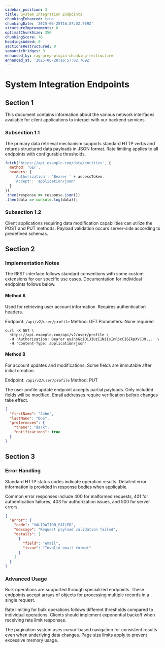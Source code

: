 ```yaml
---
sidebar_position: 3
title: System Integration Endpoints
chunkingEnhanced: true
chunkingDate: '2025-06-28T16:57:02.769Z'
structureImprovements: 0
optimalChunkSize: 350
chunkingScore: 70
headingsAdded: 0
sectionsRestructured: 0
semanticBridges: 0
enhanced_by: rag-prep-plugin-chunking-restructurer
enhanced_at: '2025-06-28T16:57:02.769Z'
---
```


# System Integration Endpoints

## Section 1

This document contains information about the various network interfaces available for client applications to interact with our backend services.

### Subsection 1.1

The primary data retrieval mechanism supports standard HTTP verbs and returns structured data payloads in JSON format. Rate limiting applies to all endpoints with configurable thresholds.

```javascript
fetch('https://api.example.com/data/entities', {
  method: 'GET',
  headers: {
    'Authorization': 'Bearer ' + accessToken,
    'Accept': 'application/json'
  }
})
.then(response => response.json())
.then(data => console.log(data));
```

### Subsection 1.2

Client applications requiring data modification capabilities can utilize the POST and PUT methods. Payload validation occurs server-side according to predefined schemas.

## Section 2

### Implementation Notes

The REST interface follows standard conventions with some custom extensions for our specific use cases. Documentation for individual endpoints follows below.

#### Method A

Used for retrieving user account information. Requires authentication headers.

Endpoint: `/api/v2/user/profile`
Method: GET
Parameters: None required

```curl
curl -X GET \
  https://api.example.com/api/v2/user/profile \
  -H 'Authorization: Bearer eyJhbGciOiJIUzI1NiIsInR5cCI6IkpXVCJ9...' \
  -H 'Content-Type: application/json'
```

#### Method B

For account updates and modifications. Some fields are immutable after initial creation.

Endpoint: `/api/v2/user/profile`
Method: PUT

The user profile update endpoint accepts partial payloads. Only included fields will be modified. Email addresses require verification before changes take effect.

```json
{
  "firstName": "John",
  "lastName": "Doe",
  "preferences": {
    "theme": "dark",
    "notifications": true
  }
}
```

## Section 3

### Error Handling

Standard HTTP status codes indicate operation results. Detailed error information is provided in response bodies when applicable.

Common error responses include 400 for malformed requests, 401 for authentication failures, 403 for authorization issues, and 500 for server errors.

```json
{
  "error": {
    "code": "VALIDATION_FAILED",
    "message": "Request payload validation failed",
    "details": [
      {
        "field": "email",
        "issue": "Invalid email format"
      }
    ]
  }
}
```

### Advanced Usage

Bulk operations are supported through specialized endpoints. These endpoints accept arrays of objects for processing multiple records in a single request.

Rate limiting for bulk operations follows different thresholds compared to individual operations. Clients should implement exponential backoff when receiving rate limit responses.

The pagination system uses cursor-based navigation for consistent results even when underlying data changes. Page size limits apply to prevent excessive memory usage.
```
